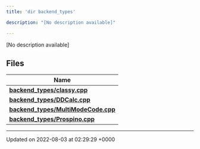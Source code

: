 ```yaml
---
title: 'dir backend_types'

description: "[No description available]"

---
```







[No description available]

## Files

| Name           |
| -------------- |
| **[backend_types/classy.cpp](/documentation/code/colliderbit_development/files/classy_8cpp/#file-classy.cpp)**  |
| **[backend_types/DDCalc.cpp](/documentation/code/colliderbit_development/files/ddcalc_8cpp/#file-ddcalc.cpp)**  |
| **[backend_types/MultiModeCode.cpp](/documentation/code/colliderbit_development/files/multimodecode_8cpp/#file-multimodecode.cpp)**  |
| **[backend_types/Prospino.cpp](/documentation/code/colliderbit_development/files/prospino_8cpp/#file-prospino.cpp)**  |






-------------------------------

Updated on 2022-08-03 at 02:29:29 +0000
